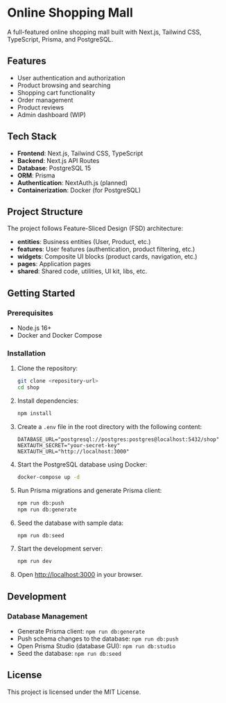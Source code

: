 # Online Shopping Mall

A full-featured online shopping mall built with Next.js, Tailwind CSS, TypeScript, Prisma, and PostgreSQL.

## Features

- User authentication and authorization
- Product browsing and searching
- Shopping cart functionality
- Order management
- Product reviews
- Admin dashboard (WIP)

## Tech Stack

- **Frontend**: Next.js, Tailwind CSS, TypeScript
- **Backend**: Next.js API Routes
- **Database**: PostgreSQL 15
- **ORM**: Prisma
- **Authentication**: NextAuth.js (planned)
- **Containerization**: Docker (for PostgreSQL)

## Project Structure

The project follows Feature-Sliced Design (FSD) architecture:

- **entities**: Business entities (User, Product, etc.)
- **features**: User features (authentication, product filtering, etc.)
- **widgets**: Composite UI blocks (product cards, navigation, etc.)
- **pages**: Application pages
- **shared**: Shared code, utilities, UI kit, libs, etc.

## Getting Started

### Prerequisites

- Node.js 16+
- Docker and Docker Compose

### Installation

1. Clone the repository:
   ```bash
   git clone <repository-url>
   cd shop
   ```

2. Install dependencies:
   ```bash
   npm install
   ```

3. Create a `.env` file in the root directory with the following content:
   ```
   DATABASE_URL="postgresql://postgres:postgres@localhost:5432/shop"
   NEXTAUTH_SECRET="your-secret-key"
   NEXTAUTH_URL="http://localhost:3000"
   ```

4. Start the PostgreSQL database using Docker:
   ```bash
   docker-compose up -d
   ```

5. Run Prisma migrations and generate Prisma client:
   ```bash
   npm run db:push
   npm run db:generate
   ```

6. Seed the database with sample data:
   ```bash
   npm run db:seed
   ```

7. Start the development server:
   ```bash
   npm run dev
   ```

8. Open [http://localhost:3000](http://localhost:3000) in your browser.

## Development

### Database Management

- Generate Prisma client: `npm run db:generate`
- Push schema changes to the database: `npm run db:push`
- Open Prisma Studio (database GUI): `npm run db:studio`
- Seed the database: `npm run db:seed`

## License

This project is licensed under the MIT License.
